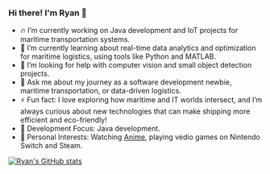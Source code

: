 ### Hi there! I'm Ryan 👋

- 🔥 I’m currently working on Java development and IoT projects for maritime transportation systems.
- 🌱 I’m currently learning about real-time data analytics and optimization for maritime logistics, using tools like Python and MATLAB.
- 🤔  I’m looking for help with computer vision and small object detection projects.
- 💬 Ask me about my journey as a software development newbie, maritime transportation, or data-driven logistics.
- ⚡ Fun fact: I love exploring how maritime and IT worlds intersect, and I’m always curious about new technologies that can make shipping more efficient and eco-friendly!
- 🚀 Development Focus: Java development.
- 🎉 Personal Interests: Watching [Anime](https://www.yrian.top/bangumi), playing vedio games on Nintendo Switch and Steam.

[![Ryan's GitHub stats](https://github-readme-stats.vercel.app/api?username=CodingLink)](https://github.com/anuraghazra/github-readme-stats)
